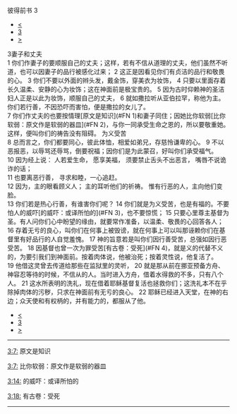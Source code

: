 ﻿





 彼得前书 3




* [<](bible/1PE02.md)
* [3](bible/1PE.md)
* [>](bible/1PE04.md)



 
3妻子和丈夫  
1 你们作妻子的要顺服自己的丈夫；这样，若有不信从道理的丈夫，他们虽然不听道，也可以因妻子的品行被感化过来； 
2 这正是因看见你们有贞洁的品行和敬畏的心。 
3 你们不要以外面的辫头发，戴金饰，穿美衣为妆饰， 
4 只要以里面存着长久温柔、安静的心为妆饰；这在神面前是极宝贵的。 
5 因为古时仰赖神的圣洁妇人正是以此为妆饰，顺服自己的丈夫， 
6 就如撒拉听从亚伯拉罕，称他为主。你们若行善，不因恐吓而害怕，便是撒拉的女儿了。  
7 你们作丈夫的也要按情理[原文是知识](#FN 1)和妻子同住；因她比你软弱[比你软弱：原文作是软弱的器皿](#FN 2)，与你一同承受生命之恩的，所以要敬重她。这样，便叫你们的祷告没有阻碍。 为义受苦  
8 总而言之，你们都要同心，彼此体恤，相爱如弟兄，存慈怜谦卑的心。 
9 不以恶报恶，以辱骂还辱骂，倒要祝福；因你们是为此蒙召，好叫你们承受福气。 
10 因为经上说： 人若爱生命， 愿享美福， 须要禁止舌头不出恶言， 嘴唇不说诡诈的话；  
11 也要离恶行善， 寻求和睦，一心追赶。  
12 因为，主的眼看顾义人； 主的耳听他们的祈祷。 惟有行恶的人，主向他们变脸。  
13 你们若是热心行善，有谁害你们呢？ 
14 你们就是为义受苦，也是有福的。不要怕人的威吓[的威吓：或译所怕的](#FN 3)，也不要惊慌； 
15 只要心里尊主基督为圣。有人问你们心中盼望的缘由，就要常作准备，以温柔、敬畏的心回答各人； 
16 存着无亏的良心，叫你们在何事上被毁谤，就在何事上可以叫那诬赖你们在基督里有好品行的人自觉羞愧。 
17 神的旨意若是叫你们因行善受苦，总强如因行恶受苦。 
18 因基督也曾一次为罪受苦[有古卷：受死](#FN 4)，就是义的代替不义的，为要引我们到神面前。按着肉体说，他被治死；按着灵性说，他复活了。 
19 他借这灵曾去传道给那些在监狱里的灵听， 
20 就是那从前在挪亚预备方舟、神容忍等待的时候，不信从的人。当时进入方舟，借着水得救的不多，只有八个人。 
21 这水所表明的洗礼，现在借着耶稣基督复活也拯救你们；这洗礼本不在乎除掉肉体的污秽，只求在神面前有无亏的良心。 
22 耶稣已经进入天堂，在神的右边；众天使和有权柄的，并有能力的，都服从了他。 
* [<](bible/1PE02.md)
* [3](bible/1PE.md)
* [>](bible/1PE04.md)





---


[3:7:](#V7)
原文是知识


[3:7:](#V7)
比你软弱：原文作是软弱的器皿


[3:14:](#V14)
的威吓：或译所怕的


[3:18:](#V18)
有古卷：受死




---









